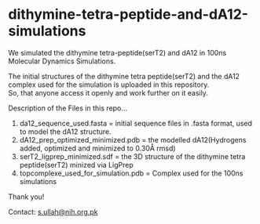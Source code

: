 # dithymine-tetra-peptide-and-dA12-simulations

We simulated the dithymine tetra-peptide(serT2) and dA12 in 100ns Molecular Dynamics Simulations.

The initial structures of the dithymine tetra peptide(serT2) and the dA12 complex used for the simulation is uploaded in this repository. \
So, that anyone access it openly and work further on it easily.

Description of the Files in this repo...

1. da12_sequence_used.fasta = initial sequence files in .fasta format, used to model the dA12 structure.
2. dA12_prep_optimized_minimized.pdb = the modelled dA12(Hydrogens added, optimized and minimized to 0.30Å rmsd)
3. serT2_ligprep_minimized.sdf = the 3D structure of the dithymine tetra peptide(serT2) minized via LigPrep
4. topcomplexe_used_for_simulation.pdb = Complex used for the 100ns simulations


Thank you!

Contact: s.ullah@nih.org.pk
